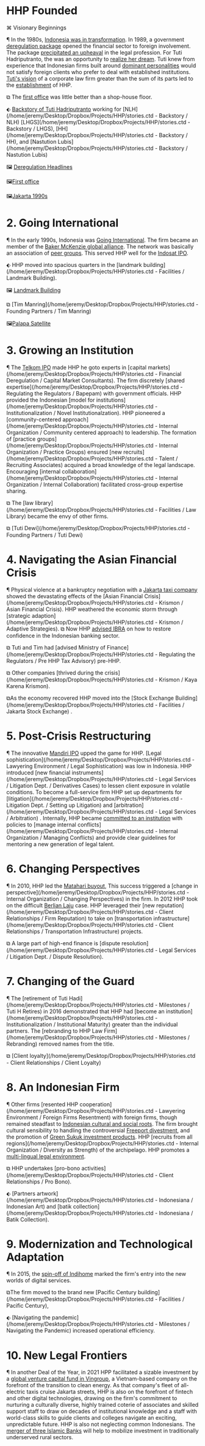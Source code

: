 # HHP Founded

⌘ Visionary Beginnings

¶ In the 1980s, [Indonesia was in transformation](stories/indonesia_in_transformation.md). In 1989, a government [deregulation package](stories/deregulation_package.md)  opened the financial sector to foreign involvement. The package [precipitated an upheaval](stories/legal_upheaval.md) in the legal profession. For Tuti Hadriputranto, the was an opportunity to [realize her dream](stories/tutis_dream.md). Tuti knew from experience that Indonesian firms built around  [dominant personalities](stories/dominant_personalites.md) would not satisfy foreign clients who prefer to deal with established institutions. [Tuti's vision](stories/vision_and_mission.md) of a corporate law firm greater than the sum of its parts led to the [establishment](stories/hhp_founded.md) of HHP.  

⧉ The [first office](stories/first_office.md)  was little better than a shop-house floor. 

⬖ [Backstory of Tuti Hadriputranto](stories/tuti_hadriputranto.md) working for  [NLH](/home/jeremy/Desktop/Dropbox/Projects/HHP/stories.ctd - Backstory / NLH)  [LHGS](/home/jeremy/Desktop/Dropbox/Projects/HHP/stories.ctd - Backstory / LHGS), [HH](/home/jeremy/Desktop/Dropbox/Projects/HHP/stories.ctd - Backstory / HH), and [Nastution Lubis](/home/jeremy/Desktop/Dropbox/Projects/HHP/stories.ctd - Backstory / Nastution Lubis) 

🖼️ [Deregulation Headlines](images/deregulation_headlines.md) 

🖼️[First office](images/first_office.md) 

🖼️[Jakarta 1990s](images/jakarta_in_1989.md)

# 2. Going International 

¶ In the early 1990s, Indonesia was [Going International](stories/going_international.md). The firm  became an  member of the [Baker McKenzie global alliance](stories/alliance_with_baker_mckenzie.md). The network was basically an association of [peer groups](stories/peer_groups.md).  This served HHP well for the  [Indosat IPO](stories/indosat_ipo.md).  

⬖ HHP  moved into spacious quarters in the [landmark building](/home/jeremy/Desktop/Dropbox/Projects/HHP/stories.ctd - Facilities / Landmark Building).

 🖼️ [Landmark Building](images/landmark.md)

⧉ [Tim Manring](/home/jeremy/Desktop/Dropbox/Projects/HHP/stories.ctd - Founding Partners / Tim Manring) 

🖼️[Palapa Satellite](images/palapa_satellite.md) 

# 3. Growing an Institution 

¶ The [Telkom IPO](stories/telkom_ipo.md) made HHP he goto experts in  [capital markets](/home/jeremy/Desktop/Dropbox/Projects/HHP/stories.ctd - Financial Deregulation / Capital Market Consultants). The firm  discretely [shared expertise](/home/jeremy/Desktop/Dropbox/Projects/HHP/stories.ctd - Regulating the Regulators / Bapepam) with government officials.  HHP provided the Indonesian [model for institutions](/home/jeremy/Desktop/Dropbox/Projects/HHP/stories.ctd - Institutionalization / Novel Institutionalzation). HHP pioneered a [community-centered approach](/home/jeremy/Desktop/Dropbox/Projects/HHP/stories.ctd - Internal Organization / Community centered approach) to leadership.  The formation of [practice groups](/home/jeremy/Desktop/Dropbox/Projects/HHP/stories.ctd - Internal Organization / Practice Groups) ensured [new recruits](/home/jeremy/Desktop/Dropbox/Projects/HHP/stories.ctd - Talent / Recruiting Associates) acquired a broad knowledge of the legal landscape. Encouraging [internal collaboration](/home/jeremy/Desktop/Dropbox/Projects/HHP/stories.ctd - Internal Organization / Internal Collaboration) facilitated cross-group expertise sharing. 

⧉ The [law library](/home/jeremy/Desktop/Dropbox/Projects/HHP/stories.ctd - Facilities / Law Library) became the envy of other firms. 

⧉ [Tuti Dewi](/home/jeremy/Desktop/Dropbox/Projects/HHP/stories.ctd - Founding Partners / Tuti Dewi) 

# 4. Navigating the Asian Financial Crisis 

¶ Physical violence at a bankruptcy negotiation with a  [Jakarta taxi company](stories/steady_safe_taxi.md) showed the devastating effects of the [Asian Financial Crisis](/home/jeremy/Desktop/Dropbox/Projects/HHP/stories.ctd - Krismon / Asian Financial Crisis). HHP weathered the economic storm through [strategic adaption](/home/jeremy/Desktop/Dropbox/Projects/HHP/stories.ctd - Krismon / Adaptive Strategies). ⧉ Now  HHP [advised  IBRA](stories/advising_ibra.md) on how to restore confidence in the Indonesian banking sector.  

⧉ Tuti and Tim had  [advised Ministry of Finance](/home/jeremy/Desktop/Dropbox/Projects/HHP/stories.ctd - Regulating the Regulators / Pre HHP Tax Advisory) pre-HHP. 

⧉ Other companies [thrived during the crisis](/home/jeremy/Desktop/Dropbox/Projects/HHP/stories.ctd - Krismon / Kaya Karena Krismon). 

⧉As the economy recovered HHP moved into the [Stock Exchange Building](/home/jeremy/Desktop/Dropbox/Projects/HHP/stories.ctd - Facilities / Jakarta Stock Exchange) .

# 5. Post-Crisis Restructuring

¶ The innovative [Mandiri IPO](stories/mandiri_ipo.md) upped the game for HHP.  [Legal sophistication](/home/jeremy/Desktop/Dropbox/Projects/HHP/stories.ctd - Lawyering Environment / Legal Sophistication) was low in Indonesia. HHP introduced [new financial instruments](/home/jeremy/Desktop/Dropbox/Projects/HHP/stories.ctd - Legal Services / Litigation Dept. / Derivatives Cases) to lessen client exposure in volatile conditions. To become a full-service firm HHP set up departments for [litigation](/home/jeremy/Desktop/Dropbox/Projects/HHP/stories.ctd - Litigation Dept. / Setting up Litigation) and [arbitration](/home/jeremy/Desktop/Dropbox/Projects/HHP/stories.ctd - Legal Services / Arbitration) . Internally, HHP became  [committed to an institution](stories/committing_to_an_institution.md) with policies to [manage internal conflicts](/home/jeremy/Desktop/Dropbox/Projects/HHP/stories.ctd - Internal Organization / Managing Conflicts) and provide clear guidelines for mentoring a new generation of legal talent. 

# 6. Changing Perspectives

¶ In 2010, HHP led the  [Matahari  buyout](stories/matahari_buyout.md), This success  triggered a [change in perspective](/home/jeremy/Desktop/Dropbox/Projects/HHP/stories.ctd - Internal Organization / Changing Perspectives) in the firm. In 2012 HHP took on the difficult [Berlian Laju](stories/berlian_laju_tanker.md) case. HHP leveraged their [new reputation](/home/jeremy/Desktop/Dropbox/Projects/HHP/stories.ctd - Client Relationships / Firm Reputation) to take on [transportation infrastructure](/home/jeremy/Desktop/Dropbox/Projects/HHP/stories.ctd - Client Relationships / Transportation Infrastructure) projects. 

⧉ A large part of high-end finance is [dispute resolution](/home/jeremy/Desktop/Dropbox/Projects/HHP/stories.ctd - Legal Services / Litigation Dept. / Dispute Resolution). 

# 7. Changing of the Guard

¶ The [retirement of Tuti Hadi](/home/jeremy/Desktop/Dropbox/Projects/HHP/stories.ctd - Milestones / Tuti H Retires) in 2016 demonstrated that HHP had [become an institution](/home/jeremy/Desktop/Dropbox/Projects/HHP/stories.ctd - Institutionalization / Institutional Maturity) greater than the individual partners. The [rebranding to HHP Law Firm](/home/jeremy/Desktop/Dropbox/Projects/HHP/stories.ctd - Milestones / Rebranding) removed names from the title. 

⧉ [Client loyalty](/home/jeremy/Desktop/Dropbox/Projects/HHP/stories.ctd - Client Relationships / Client Loyalty)


# 8. An Indonesian Firm

¶ Other firms [resented HHP cooperation](/home/jeremy/Desktop/Dropbox/Projects/HHP/stories.ctd - Lawyering Environment / Foreign Firms Resentment) with foreign firms, though remained steadfast to [Indonesian cultural and social roots](). The firm brought cultural sensibility to  handling the controversial [Freeport divestment](stories/freeport_divestment.md), and the promotion of [Green Sukuk investment products](stories/green_sukuk.md).  HHP [recruits from all regions](/home/jeremy/Desktop/Dropbox/Projects/HHP/stories.ctd - Internal Organization / Diversity as Strength) of the archipelago. HHP promotes a [multi-lingual legal environment](stories/legal_language.md). 

⧉ HHP undertakes [pro-bono activities](/home/jeremy/Desktop/Dropbox/Projects/HHP/stories.ctd - Client Relationships / Pro Bono). 

⬖ [Partners artwork](/home/jeremy/Desktop/Dropbox/Projects/HHP/stories.ctd - Indonesiana / Indonesian Art) and [batik collection](/home/jeremy/Desktop/Dropbox/Projects/HHP/stories.ctd - Indonesiana / Batik Collection).

# 9. Modernization and Technological Adaptation 

¶ In 2015, the [spin-off of Indihome](stories/indihome_spinoff.md) marked the firm's entry into the new worlds of digital services.  

⧉The firm moved to the brand new [Pacific Century building](/home/jeremy/Desktop/Dropbox/Projects/HHP/stories.ctd - Facilities / Pacific Century), 

⬖ [Navigating the pandemic](/home/jeremy/Desktop/Dropbox/Projects/HHP/stories.ctd - Milestones / Navigating the Pandemic) increased operational efficiency.

# 10.  New Legal Frontiers

¶ In another Deal of the Year, in 2021 HPP facilitated a sizable investment by a [global venture capital fund in Vingroup](stories/kkr_investment.md), a Vietnam-based company on the forefront of the transition to clean energy. As that company's fleet of all-electric taxis cruise Jakarta streets, HHP is also on the forefront of fintech and other digital technologies, drawing on the firm's commitment to nurturing a culturally diverse, highly trained coterie of associates and skilled support staff to draw on decades of institutional knowledge and a staff with world-class skills to guide clients and colleges navigate an exciting, unpredictable future. HHP is also not neglecting common Indonesians. The [merger of three Islamic Banks](stories/bsi_merger.md) will help to mobilize investment in traditionally underserved rural sectors. 



